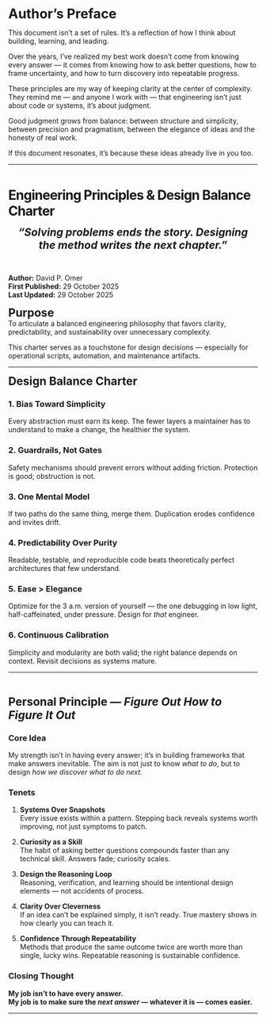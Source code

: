 <span style="font-weight:bold; font-size:20pt;">Author’s Preface</span><br />

This document isn’t a set of rules. It’s a reflection of how I think about building, learning, and leading.  

Over the years, I’ve realized my best work doesn’t come from knowing every answer — it comes from knowing how to ask better questions, how to frame uncertainty, and how to turn discovery into repeatable progress.  

These principles are my way of keeping clarity at the center of complexity. They remind me — and anyone I work with — that engineering isn’t just about code or systems, it’s about judgment.  

Good judgment grows from balance: between structure and simplicity, between precision and pragmatism, between the elegance of ideas and the honesty of real work.  


If this document resonates, it’s because these ideas already live in you too.

---
<br />

<span style="font-weight:bold; font-size:20pt;letter-spacing:-.9px;">Engineering Principles & Design Balance Charter</span><br />
<p style="text-align:center"><span style="font-weight:bold; font-size:16pt;font-style:italic;">“Solving problems ends the story. Designing<br />the method writes the next chapter.”</span></p><br />

**Author:** David P. Omer  
**First Published:** 29 October 2025  
**Last Updated:** 29 October 2025

<span style="font-weight:bold; font-size:17pt;">Purpose</span><br />
To articulate a balanced engineering philosophy that favors clarity, predictability, and sustainability over unnecessary complexity. 

This charter serves as a touchstone for design decisions — especially for operational scripts, automation, and maintenance artifacts.

---

<span style="font-weight:bold; font-size:17pt;">Design Balance Charter</span><br />

### 1. Bias Toward Simplicity
Every abstraction must earn its keep. The fewer layers a maintainer has to understand to make a change, the healthier the system.

### 2. Guardrails, Not Gates
Safety mechanisms should prevent errors without adding friction. Protection is good; obstruction is not.

### 3. One Mental Model
If two paths do the same thing, merge them. Duplication erodes confidence and invites drift.

### 4. Predictability Over Purity
Readable, testable, and reproducible code beats theoretically perfect architectures that few understand.

### 5. Ease > Elegance
Optimize for the 3 a.m. version of yourself — the one debugging in low light, half-caffeinated, under pressure. Design for *that* engineer.

### 6. Continuous Calibration
Simplicity and modularity are both valid; the right balance depends on context. Revisit decisions as systems mature.

---
<br />

<span style="font-weight:bold; font-size:17pt;">Personal Principle — *Figure Out How to Figure It Out*</span><br />

### Core Idea
My strength isn’t in having every answer; it’s in building frameworks that make answers inevitable. The aim is not just to know *what to do*, but to design *how we discover what to do next.*

### Tenets

1. **Systems Over Snapshots**  
   Every issue exists within a pattern. Stepping back reveals systems worth improving, not just symptoms to patch.

2. **Curiosity as a Skill**  
   The habit of asking better questions compounds faster than any technical skill. Answers fade; curiosity scales.

3. **Design the Reasoning Loop**  
   Reasoning, verification, and learning should be intentional design elements — not accidents of process.

4. **Clarity Over Cleverness**  
   If an idea can’t be explained simply, it isn’t ready. True mastery shows in how clearly you can teach it.

5. **Confidence Through Repeatability**  
   Methods that produce the same outcome twice are worth more than single, lucky wins. Repeatable reasoning is sustainable confidence.

### Closing Thought
**My job isn’t to have every answer.  
My job is to make sure the *next answer* — whatever it is — comes easier.**

---

